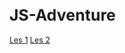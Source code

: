 # JS-Adventure

[Les 1](https://34840.hosts2.ma-cloud.nl/f1m2js/les1)
[Les 2](https://34840.hosts2.ma-cloud.nl/f1m2js/les2)